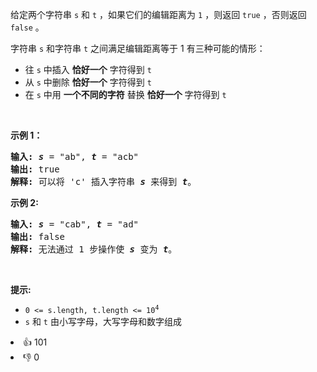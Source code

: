 <p>给定两个字符串 <code>s</code> 和&nbsp;<code>t</code> ，如果它们的编辑距离为 <code>1</code> ，则返回 <code>true</code> ，否则返回 <code>false</code> 。</p>

<p>字符串 <code>s</code> 和字符串 <code>t</code> 之间满足编辑距离等于 1 有三种可能的情形：</p>

<ul>
	<li>往 <code>s</code>&nbsp;中插入 <strong>恰好一个</strong> 字符得到 <code>t</code></li>
	<li>从 <code>s</code>&nbsp;中删除 <strong>恰好一个</strong> 字符得到 <code>t</code></li>
	<li>在 <code>s</code>&nbsp;中用 <strong>一个不同的字符</strong> 替换 <strong>恰好一个</strong> 字符得到 <code>t</code></li>
</ul>

<p>&nbsp;</p>

<p><strong>示例 1：</strong></p>

<pre>
<strong>输入: </strong><strong><em>s</em></strong> = "ab", <strong><em>t</em></strong> = "acb"
<strong>输出: </strong>true
<strong>解释: </strong>可以将 'c' 插入字符串 <strong><em>s</em></strong>&nbsp;来得到 <em><strong>t</strong></em>。
</pre>

<p><strong>示例 2:</strong></p>

<pre>
<strong>输入: </strong><strong><em>s</em></strong> = "cab", <strong><em>t</em></strong> = "ad"
<strong>输出: </strong>false
<strong>解释: </strong>无法通过 1 步操作使 <em><strong>s</strong></em> 变为 <em><strong>t</strong></em>。</pre>

<p>&nbsp;</p>

<p><strong>提示:</strong></p>

<ul>
	<li><code>0 &lt;= s.length, t.length &lt;= 10<sup>4</sup></code></li>
	<li><code>s</code> 和&nbsp;<code>t</code>&nbsp;由小写字母，大写字母和数字组成</li>
</ul>
<div><li>👍 101</li><li>👎 0</li></div>